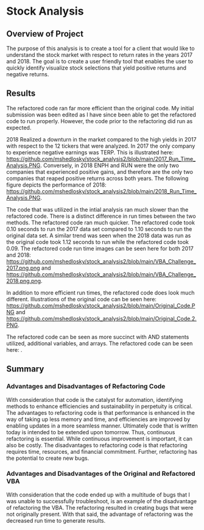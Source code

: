 # Stock Analysis
## Overview of Project
The purpose of this analysis is to create a tool for a client that would like to understand the stock market with respect to return rates in the years 2017 and 2018. The goal is to create a user friendly tool that enables the user to quickly identify visualize stock selections that yield positive returns and negative returns.

## Results
The refactored code ran far more efficient than the original code. My initial submission was been edited as I have since been able to get the refactored code to run properly. However, the code prior to the refactoring did run as expected.

2018 Realized a downturn in the market compared to the high yields in 2017 with respect to the 12 tickers that were analyzed. In 2017 the only company to experience negative earnings was TERP. This is illustrated here: https://github.com/mshedlosky/stock_analysis2/blob/main/2017_Run_Time_Analysis.PNG. Conversely, in 2018 ENPH and RUN were the only two companies that experienced positive gains, and therefore are the only two companies that reaped positive returns across both years. The following figure depicts the performance of 2018: https://github.com/mshedlosky/stock_analysis2/blob/main/2018_Run_Time_Analysis.PNG.

The code that was utilized in the intial analysis ran much slower than the refactored code. There is a distinct difference in run times between the two methods. The refactored code ran much quicker. The refactored code took 0.10 seconds to run the 2017 data set compared to 1.10 seconds to run the original data set. A similar trend was seen when the 2018 data was run as the original code took 1.12 seconds to run while the refactored code took 0.09. The refactored code run time images can be seen here for both 2017 and 2018: https://github.com/mshedlosky/stock_analysis2/blob/main/VBA_Challenge_2017.png.png and https://github.com/mshedlosky/stock_analysis2/blob/main/VBA_Challenge_2018.png.png.

In addition to more efficient run times, the refactored code does look much different. Illustrations of the original code can be seen here: https://github.com/mshedlosky/stock_analysis2/blob/main/Original_Code.PNG and https://github.com/mshedlosky/stock_analysis2/blob/main/Original_Code.2.PNG.

The refactored code can be seen as more succinct with AND statements utilized, additional variables, and arrays. The refactored code can be seen here: .

## Summary

### Advantages and Disadvantages of Refactoring Code
With consideration that code is the catalyst for automation, identifying methods to enhance efficiencies and sustainability in perpetuity is critical. The advantages to refactoring code is that performance is enhanced in the way of taking up less memory and time, and efficiencies are improved by enabling updates in a more seamless manner. Ultimately code that is written today is intended to be extended upon tomorrow. Thus, continuous refactoring is essential. While continuous improvement is important, it can also be costly. The disadvantages to refactoring code is that refactoring requires time, resources, and financial commitment. Further, refactoring has the potential to create new bugs.
### Advantages and Disadvantages of the Original and Refactored VBA
With consideration that the code ended up with a multitude of bugs that I was unable to successfully troubleshoot, is an example of the disadvantage of refactoring the VBA. The refactoring resulted in creating bugs that were not originally present. With that said, the advantage of refactoring was the decreased run time to generate results. 



